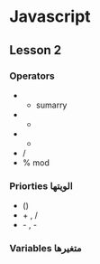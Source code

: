 # Javascript

## Lesson 2

### Operators

- - sumarry
- -
- -
- /
- % mod

### Priorties الویتها

- ()
- \+ , /
- \- , -

### Variables متغیرها
